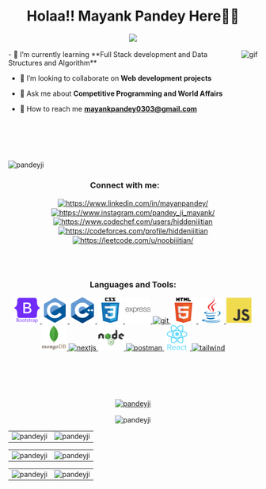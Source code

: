 <h1 align="center">Holaa!! Mayank Pandey Here💫💫</h1>
<!-- <h3 align="center">A fervid Web developer and Competitive Programmer 👻 Pre-final year IIIT
    Bhagalpur 🤖</h3> -->
    <!-- <br></br> -->
<p align="center">
  <a href="https://github.com/DenverCoder1/readme-typing-svg"><img src="https://readme-typing-svg.herokuapp.com?lines=Hi,+I'm+Web+Developer.;I+love+Competitive+Programming.;I+love+contributing.;I+love+learning.;Senior+Student+at+IIIT+Bhagalpur;&center=true&width=500&height=50"></a>
</p>
<!-- <br></br> -->
<p>
    <img alt="gif" align="right" widht="320" height="280"
        src="https://i.pinimg.com/originals/c8/0d/5a/c80d5a2d2e1504e84a9d98f3cb825442.gif" />
</p>
- 🐾 I’m currently learning **Full Stack development and Data Structures and Algorithm**

- 🤝 I’m looking to collaborate on **Web development projects**

- 💬 Ask me about **Competitive Programming and World Affairs**

- 📧 How to reach me **mayankpandey0303@gmail.com**


<br></br>
<br></br>
<p align="left">
    <img
        src="https://komarev.com/ghpvc/?username=pandeyji-mayank&label=Profile%20views&color=0e75b6&style=flat"
        alt="pandeyji" />
</p>

<p align="center">
    <h3 align="center">Connect with me:</h3>
    <p align="center">
        <a href="https://www.linkedin.com/in/mayanpandey/"
            target="blank">
            <img align="center"
                src="https://raw.githubusercontent.com/rahuldkjain/github-profile-readme-generator/master/src/images/icons/Social/linked-in-alt.svg"
                alt="https://www.linkedin.com/in/mayanpandey/" height="40" width="50" />
        </a>
        <a href="https://www.instagram.com/pandey_ji_mayank/" target="blank">
            <img align="center"
                src="https://raw.githubusercontent.com/rahuldkjain/github-profile-readme-generator/master/src/images/icons/Social/instagram.svg"
                alt="https://www.instagram.com/pandey_ji_mayank/" height="40" width="50" />
        </a>
        <a href="https://www.codechef.com/users/hiddeniiitian"
            target="blank">
            <img align="center"
                src="https://cdn.jsdelivr.net/npm/simple-icons@3.1.0/icons/codechef.svg"
                alt="https://www.codechef.com/users/hiddeniiitian" height="40" width="50" />
        </a>
        <a href="https://codeforces.com/profile/hiddeniiitian"
            target="blank">
            <img align="center"
                src="https://raw.githubusercontent.com/rahuldkjain/github-profile-readme-generator/master/src/images/icons/Social/codeforces.svg"
                alt="https://codeforces.com/profile/hiddeniiitian" height="40" width="50" />
        </a>
        <a href="https://leetcode.com/u/noobiiitian/" target="blank">
            <img align="center"
                src="https://raw.githubusercontent.com/rahuldkjain/github-profile-readme-generator/master/src/images/icons/Social/leet-code.svg"
                alt="https://leetcode.com/u/noobiiitian/" height="40" width="50" />
        </a>
    </p>

</p>
<br></br>
<h3 align="center">Languages and Tools:</h3>
<p align="center">
    <a href="https://getbootstrap.com" target="_blank" rel="noreferrer">
        <img
            src="https://raw.githubusercontent.com/devicons/devicon/master/icons/bootstrap/bootstrap-plain-wordmark.svg"
            alt="bootstrap" width="52" height="52" />
    </a>
    <a href="https://www.cprogramming.com/" target="_blank" rel="noreferrer">
        <img src="https://raw.githubusercontent.com/devicons/devicon/master/icons/c/c-original.svg"
            alt="c" width="52" height="52" />
    </a>
    <a href="https://www.w3schools.com/cpp/" target="_blank" rel="noreferrer">
        <img
            src="https://raw.githubusercontent.com/devicons/devicon/master/icons/cplusplus/cplusplus-original.svg"
            alt="cplusplus" width="52" height="52" />
    </a>
    <a href="https://www.w3schools.com/css/" target="_blank" rel="noreferrer">
        <img
            src="https://raw.githubusercontent.com/devicons/devicon/master/icons/css3/css3-original-wordmark.svg"
            alt="css3" width="52" height="52" />
    </a>
    <a href="https://expressjs.com" target="_blank" rel="noreferrer">
        <img
            src="https://raw.githubusercontent.com/devicons/devicon/master/icons/express/express-original-wordmark.svg"
            alt="express" width="52" height="52" />
    </a>
    <a href="https://git-scm.com/" target="_blank" rel="noreferrer">
        <img src="https://www.vectorlogo.zone/logos/git-scm/git-scm-icon.svg" alt="git" width="52"
        5  height="52" />
    </a>
    <a href="https://www.w3.org/html/" target="_blank" rel="noreferrer">
        <img
            src="https://raw.githubusercontent.com/devicons/devicon/master/icons/html5/html5-original-wordmark.svg"
            alt="html5" width="52" height="52" />
    </a>
    <a href="https://www.java.com" target="_blank" rel="noreferrer">
        <img
            src="https://raw.githubusercontent.com/devicons/devicon/master/icons/java/java-original.svg"
            alt="java" width="52" height="52" />
    </a>
    <a href="https://developer.mozilla.org/en-US/docs/Web/JavaScript" target="_blank"
        rel="noreferrer">
        <img
            src="https://raw.githubusercontent.com/devicons/devicon/master/icons/javascript/javascript-original.svg"
            alt="javascript" width="52" height="52" />
    </a>
    <a href="https://www.mongodb.com/" target="_blank" rel="noreferrer">
        <img
            src="https://raw.githubusercontent.com/devicons/devicon/master/icons/mongodb/mongodb-original-wordmark.svg"
            alt="mongodb" width="52" height="52" />
    </a>
    <a href="https://nextjs.org/" target="_blank" rel="noreferrer">
        <img src="https://cdn.worldvectorlogo.com/logos/nextjs-2.svg" alt="nextjs" width="52"
        5  height="40" />
    </a>
    <a href="https://nodejs.org" target="_blank" rel="noreferrer">
        <img
            src="https://raw.githubusercontent.com/devicons/devicon/master/icons/nodejs/nodejs-original-wordmark.svg"
            alt="nodejs" width="52" height="52" />
    </a>
    <a href="https://postman.com" target="_blank" rel="noreferrer">
        <img src="https://www.vectorlogo.zone/logos/getpostman/getpostman-icon.svg" alt="postman"
            width="52" height="52" />
    </a>
    <a href="https://reactjs.org/" target="_blank" rel="noreferrer">
        <img
            src="https://raw.githubusercontent.com/devicons/devicon/master/icons/react/react-original-wordmark.svg"
            alt="react" width="52" height="52" />
    </a>
    <a href="https://tailwindcss.com/" target="_blank" rel="noreferrer">
        <img src="https://www.vectorlogo.zone/logos/tailwindcss/tailwindcss-icon.svg" alt="tailwind"
            width="52" height="52" />
    </a>
</p>
<br></br>
<br></br>
<p align="center">
    <a href="https://github.com/ryo-ma/github-profile-trophy">
        <img src="https://github-profile-trophy.vercel.app/?username=pandeyji-mayank&theme=darkhub" alt="pandeyji" />
    </a>
</p>

<p align="center">
    <img align="center"
        src="https://github-readme-stats.vercel.app/api/top-langs?username=pandeyji-mayank&show_icons=true&locale=en&layout=compact&theme=nightowl"
        alt="pandeyji" />
</p>






<table>
  <tr>
    <td><img src="https://camo.githubusercontent.com/10b2d4e80487e1d9cd086ce8619e15740a1bd22c6462f6be13df93ee684deb7b/68747470733a2f2f616e616c7974696373696e6469616d61672e636f6d2f77702d636f6e74656e742f75706c6f6164732f323031382f31322f646576656c6f7065722d6472696262626c652e676966" alt="pandeyji" style="width: 400px; height: auto;" /></td>
    <td><img src="https://github-readme-stats.vercel.app/api/top-langs?username=pandeyji-mayank&show_icons=true&locale=en&layout=compact&theme=nightowl" alt="pandeyji" style="width: 400px; height: auto;" /></td>
  </tr>
</table>






<table>
  <tr>
    <td><img src="https://github-readme-streak-stats.herokuapp.com/?user=pandeyji-mayank&theme=nightowl" alt="pandeyji" style="width: 400px; height: auto;" /></td>
    <td><img src="https://media2.giphy.com/media/Ll22OhMLAlVDb8UQWe/giphy.gif?cid=6c09b9525m8ekdn4btayckat8vunwa82l0ygt8oc8ha70y80&ep=v1_internal_gif_by_id&rid=giphy.gif&ct=s" alt="pandeyji" style="width: 400px; height: auto;" /></td>
  </tr>
</table>





<table>
  <tr>
    <td><img src="https://dokimes.ai/wp-content/uploads/2024/07/zero-coding.gif" alt="pandeyji" style="width: 400px; height: auto;" /></td>
    <td><img src="https://github-readme-stats.vercel.app/api?username=pandeyji-mayank&show_icons=true&locale=en&theme=nightowl" alt="pandeyji" style="width: 400px; height: auto;" /></td>
  </tr>
</table>
